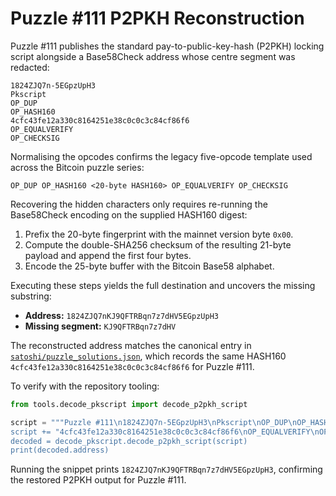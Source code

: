 # Puzzle #111 P2PKH Reconstruction

Puzzle #111 publishes the standard pay-to-public-key-hash (P2PKH) locking
script alongside a Base58Check address whose centre segment was redacted:

```
1824ZJQ7n-5EGpzUpH3
Pkscript
OP_DUP
OP_HASH160
4cfc43fe12a330c8164251e38c0c0c3c84cf86f6
OP_EQUALVERIFY
OP_CHECKSIG
```

Normalising the opcodes confirms the legacy five-opcode template used across
the Bitcoin puzzle series:

```
OP_DUP OP_HASH160 <20-byte HASH160> OP_EQUALVERIFY OP_CHECKSIG
```

Recovering the hidden characters only requires re-running the Base58Check
encoding on the supplied HASH160 digest:

1. Prefix the 20-byte fingerprint with the mainnet version byte `0x00`.
2. Compute the double-SHA256 checksum of the resulting 21-byte payload and
   append the first four bytes.
3. Encode the 25-byte buffer with the Bitcoin Base58 alphabet.

Executing these steps yields the full destination and uncovers the missing
substring:

- **Address:** `1824ZJQ7nKJ9QFTRBqn7z7dHV5EGpzUpH3`
- **Missing segment:** `KJ9QFTRBqn7z7dHV`

The reconstructed address matches the canonical entry in
[`satoshi/puzzle_solutions.json`](../satoshi/puzzle_solutions.json), which
records the same HASH160 `4cfc43fe12a330c8164251e38c0c0c3c84cf86f6` for
Puzzle #111.

To verify with the repository tooling:

```python
from tools.decode_pkscript import decode_p2pkh_script

script = """Puzzle #111\n1824ZJQ7n-5EGpzUpH3\nPkscript\nOP_DUP\nOP_HASH160\n"
script += "4cfc43fe12a330c8164251e38c0c0c3c84cf86f6\nOP_EQUALVERIFY\nOP_CHECKSIG"\n
decoded = decode_pkscript.decode_p2pkh_script(script)
print(decoded.address)
```

Running the snippet prints `1824ZJQ7nKJ9QFTRBqn7z7dHV5EGpzUpH3`, confirming
the restored P2PKH output for Puzzle #111.
